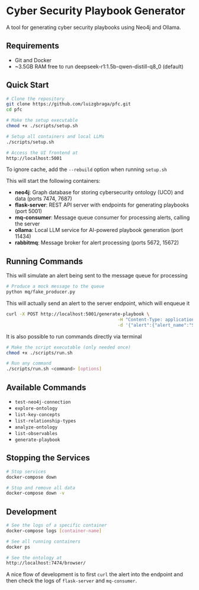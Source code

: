 # Cyber Security Playbook Generator

A tool for generating cyber security playbooks using Neo4j and Ollama.

## Requirements
- Git and Docker
- ~3.5GB RAM free to run deepseek-r1:1.5b-qwen-distill-q8_0 (default)

## Quick Start

```bash
# Clone the repository
git clone https://github.com/luizgbraga/pfc.git
cd pfc

# Make the setup executable
chmod +x ./scripts/setup.sh

# Setup all containers and local LLMs
./scripts/setup.sh

# Access the UI frontend at
http://localhost:5001
```

To ignore cache, add the `--rebuild` option when running `setup.sh`

This will start the following containers:
- **neo4j**: Graph database for storing cybersecurity ontology (UCO) and data (ports 7474, 7687)
- **flask-server**: REST API server with endpoints for generating playbooks (port 5001)
- **mq-consumer**: Message queue consumer for processing alerts, calling the server
- **ollama**: Local LLM service for AI-powered playbook generation (port 11434)
- **rabbitmq**: Message broker for alert processing (ports 5672, 15672)

## Running Commands

This will simulate an alert being sent to the message queue for processing
```bash
# Produce a mock message to the queue
python mq/fake_producer.py
```
This will actually send an alert to the server endpoint, which will enqueue it
```bash
curl -X POST http://localhost:5001/generate-playbook \
                                          -H "Content-Type: application/json" \
                                          -d '{"alert":{"alert_name":"Suspicious Login Attempt","incident_type":"Unauthorized Access","severity":"High","source_ip":"192.168.1.100","destination_ip":"10.0.0.5","hostname":"server01","user":"alice","description":"Multiple failed login attempts detected from unusual location.","timestamp":"2024-06-01T12:34:56Z","logs":"Failed password for alice from 192.168.1.100 port 22 ssh2"},"output_file":null,"export":false,"display":true}'
```
It is also possible to run commands directly via terminal
```bash
# Make the script executable (only needed once)
chmod +x ./scripts/run.sh

# Run any command
./scripts/run.sh <command> [options]
```

## Available Commands

- `test-neo4j-connection`
- `explore-ontology`
- `list-key-concepts`
- `list-relationship-types`
- `analyze-ontology`
- `list-observables`
- `generate-playbook`

## Stopping the Services

```bash
# Stop services
docker-compose down

# Stop and remove all data
docker-compose down -v
```

## Development

```bash
# See the logs of a specific container
docker-compose logs [container-name]

# See all running containers
docker ps

# See the ontology at
http://localhost:7474/browser/
```
A nice flow of development is to first `curl` the alert into the endpoint and then check the logs of `flask-server` and `mq-consumer`.
